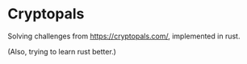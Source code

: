 # Cryptopals

Solving challenges from https://cryptopals.com/, implemented in rust.

(Also, trying to learn rust better.)

